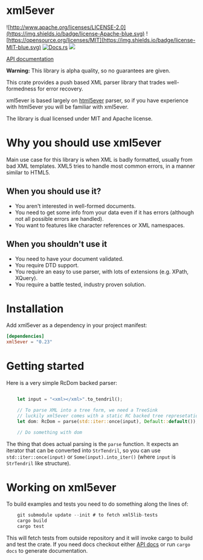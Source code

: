 # xml5ever

![http://www.apache.org/licenses/LICENSE-2.0](https://img.shields.io/badge/license-Apache-blue.svg) ![https://opensource.org/licenses/MIT](https://img.shields.io/badge/license-MIT-blue.svg)
[![Docs.rs](https://docs.rs/xml5ever/badge.svg)](https://docs.rs/xml5ever)
[![](https://img.shields.io/crates/v/xml5ever.svg)](https://crates.io/crates/xml5ever)

[API documentation](https://docs.rs/xml5ever)

**Warning:** This library is alpha quality, so no guarantees are given.

This crate provides a push based XML parser library that trades well-formedness for error recovery.

xml5ever is based largely on [html5ever](https://github.com/servo/html5ever) parser, so if you have experience with html5ever you will be familiar with xml5ever.

The library is dual licensed under MIT and Apache license.

# Why you should use xml5ever

Main use case for this library is when XML is badly formatted, usually from bad XML
templates. XML5 tries to handle most common errors, in a manner similar to HTML5.

## When you should use it?

  - You aren't interested in well-formed documents.
  - You need to get some info from your data even if it has errors (although not all possible errors are handled).
  - You want to features like character references or XML namespaces.

## When you shouldn't use it

  - You need to have your document validated.
  - You require DTD support.
  - You require an easy to use parser, with lots of extensions (e.g. XPath, XQuery).
  - You require a battle tested, industry proven solution.

# Installation

Add xml5ever as a dependency in your project manifest:

```toml
[dependencies]
xml5ever = "0.23"
```

# Getting started

Here is a very simple RcDom backed parser:

```rust

    let input = "<xml></xml>".to_tendril();

    // To parse XML into a tree form, we need a TreeSink
    // luckily xml5ever comes with a static RC backed tree represetation.
    let dom: RcDom = parse(std::iter::once(input), Default::default());

    // Do something with dom

```
The thing that does actual parsing is the `parse` function. It expects an iterator that can be converted into `StrTendril`, so you can use `std::iter::once(input)` or  `Some(input).into_iter()` (where `input` is `StrTendril` like structure).

# Working on xml5ever

To build examples and tests you need to do something along the lines of:

```rust
    git submodule update --init # to fetch xml5lib-tests
    cargo build
    cargo test
```

This will fetch tests from outside repository and it will invoke cargo to
build and test the crate. If you need docs checkout either [API docs](https://docs.rs/xml5ever) or run `cargo docs`
to generate documentation.
